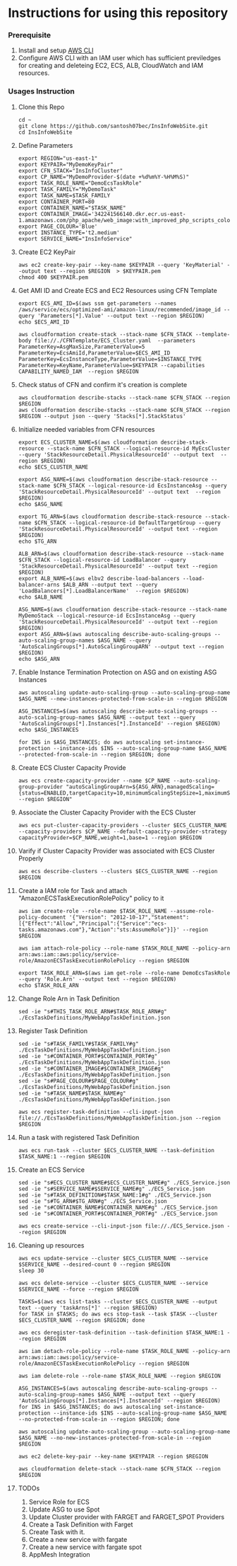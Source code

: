 # Instructions for using this repository

### Prerequisite
1. Install and setup [AWS CLI](https://docs.aws.amazon.com/cli/latest/userguide/cli-chap-install.html)
1. Configure AWS CLI with an IAM user which has sufficient previledges for creating and deleteing EC2, ECS, ALB, CloudWatch and IAM resources.

### Usages Instruction
1. Clone this Repo
    ```
    cd ~
    git clone https://github.com/santosh07bec/InsInfoWebSite.git
    cd InsInfoWebSite
    ```
1. Define Parameters
    ```
    export REGION="us-east-1"
    export KEYPAIR="MyDemoKeyPair"
    export CFN_STACK="InsInfoCluster"
    export CP_NAME="MyDemoProvider-$(date +%d%m%Y-%H%M%S)"
    export TASK_ROLE_NAME="DemoEcsTaskRole"
    export TASK_FAMILY="MyDemoTask"
    export TASK_NAME=$TASK_FAMILY
    export CONTAINER_PORT=80
    export CONTAINER_NAME="$TASK_NAME"
    export CONTAINER_IMAGE='342241566140.dkr.ecr.us-east-1.amazonaws.com/php_apache/web_image:with_improved_php_scripts_colour_env_variable_and_logging_v4'
    export PAGE_COLOUR='Blue'
    export INSTANCE_TYPE='t2.medium'
    export SERVICE_NAME="InsInfoService"
    ```
1. Create EC2 KeyPair
    ```
    aws ec2 create-key-pair --key-name $KEYPAIR --query 'KeyMaterial' --output text --region $REGION  > $KEYPAIR.pem
    chmod 400 $KEYPAIR.pem

    ```
1. Get AMI ID and Create ECS and EC2 Resources using CFN Template
    ```
    export ECS_AMI_ID=$(aws ssm get-parameters --names /aws/service/ecs/optimized-ami/amazon-linux/recommended/image_id --query 'Parameters[*].Value' --output text --region $REGION)
    echo $ECS_AMI_ID
    
    aws cloudformation create-stack --stack-name $CFN_STACK --template-body file://./CFNTemplate/ECS_Cluster.yaml  --parameters ParameterKey=AsgMaxSize,ParameterValue=5 ParameterKey=EcsAmiId,ParameterValue=$ECS_AMI_ID ParameterKey=EcsInstanceType,ParameterValue=$INSTANCE_TYPE ParameterKey=KeyName,ParameterValue=$KEYPAIR --capabilities CAPABILITY_NAMED_IAM  --region $REGION
    ```
1. Check status of CFN and confirm it's creation is complete
    ```
    aws cloudformation describe-stacks --stack-name $CFN_STACK --region $REGION
    aws cloudformation describe-stacks --stack-name $CFN_STACK --region $REGION --output json --query 'Stacks[*].StackStatus' 
    ```
1. Initialize needed variables from CFN resources
    ```
    export ECS_CLUSTER_NAME=$(aws cloudformation describe-stack-resource --stack-name $CFN_STACK --logical-resource-id MyEcsCluster --query 'StackResourceDetail.PhysicalResourceId' --output text  --region $REGION)
    echo $ECS_CLUSTER_NAME
    
    export ASG_NAME=$(aws cloudformation describe-stack-resource --stack-name $CFN_STACK --logical-resource-id EcsInstanceAsg --query 'StackResourceDetail.PhysicalResourceId' --output text  --region $REGION)
    echo $ASG_NAME
    
    export TG_ARN=$(aws cloudformation describe-stack-resource --stack-name $CFN_STACK --logical-resource-id DefaultTargetGroup --query 'StackResourceDetail.PhysicalResourceId' --output text --region $REGION)
    echo $TG_ARN
    
    ALB_ARN=$(aws cloudformation describe-stack-resource --stack-name $CFN_STACK --logical-resource-id LoadBalancer --query 'StackResourceDetail.PhysicalResourceId' --output text --region $REGION)
    export ALB_NAME=$(aws elbv2 describe-load-balancers --load-balancer-arns $ALB_ARN --output text --query 'LoadBalancers[*].LoadBalancerName'  --region $REGION)
    echo $ALB_NAME
    
    ASG_NAME=$(aws cloudformation describe-stack-resource --stack-name MyDemoStack --logical-resource-id EcsInstanceAsg --query 'StackResourceDetail.PhysicalResourceId' --output text --region $REGION)
    export ASG_ARN=$(aws autoscaling describe-auto-scaling-groups --auto-scaling-group-names $ASG_NAME --query 'AutoScalingGroups[*].AutoScalingGroupARN' --output text --region $REGION)
    echo $ASG_ARN
    ```
1. Enable Instance Termination Protection on ASG and on existing ASG Instances
    ```
    aws autoscaling update-auto-scaling-group --auto-scaling-group-name $ASG_NAME --new-instances-protected-from-scale-in --region $REGION
    
    ASG_INSTANCES=$(aws autoscaling describe-auto-scaling-groups --auto-scaling-group-names $ASG_NAME --output text --query 'AutoScalingGroups[*].Instances[*].InstanceId' --region $REGION)
    echo $ASG_INSTANCES
    
    for INS in $ASG_INSTANCES; do aws autoscaling set-instance-protection --instance-ids $INS --auto-scaling-group-name $ASG_NAME --protected-from-scale-in --region $REGION; done
    ```
1. Create ECS Cluster Capacity Provide
    ```
    aws ecs create-capacity-provider --name $CP_NAME --auto-scaling-group-provider "autoScalingGroupArn=${ASG_ARN},managedScaling={status=ENABLED,targetCapacity=10,minimumScalingStepSize=1,maximumScalingStepSize=2},managedTerminationProtection=ENABLED --region $REGION"
    ```
1. Associate the Cluster Capacity Provider with the ECS Cluster
    ```
    aws ecs put-cluster-capacity-providers --cluster $ECS_CLUSTER_NAME --capacity-providers $CP_NAME --default-capacity-provider-strategy capacityProvider=$CP_NAME,weight=1,base=1 --region $REGION
    ```

1. Varify if Cluster Capacity Provider was associated with ECS Cluster Properly
    ```
    aws ecs describe-clusters --clusters $ECS_CLUSTER_NAME --region $REGION
    ```
1. Create a IAM role for Task and attach "AmazonECSTaskExecutionRolePolicy" policy to it
    ```
    aws iam create-role --role-name $TASK_ROLE_NAME --assume-role-policy-document '{"Version": "2012-10-17","Statement": [{"Effect":"Allow","Principal":{"Service":"ecs-tasks.amazonaws.com"},"Action":"sts:AssumeRole"}]}' --region $REGION
    
    aws iam attach-role-policy --role-name $TASK_ROLE_NAME --policy-arn arn:aws:iam::aws:policy/service-role/AmazonECSTaskExecutionRolePolicy --region $REGION
    
    export TASK_ROLE_ARN=$(aws iam get-role --role-name DemoEcsTaskRole --query 'Role.Arn' --output text --region $REGION)
    echo $TASK_ROLE_ARN
    ```
1. Change Role Arn in Task Definition
    ```
    sed -ie "s#THIS_TASK_ROLE_ARN#$TASK_ROLE_ARN#g" ./EcsTaskDefinitions/MyWebAppTaskDefinition.json
    ```
1. Register Task Definition
    ```
    sed -ie "s#TASK_FAMILY#$TASK_FAMILY#g" ./EcsTaskDefinitions/MyWebAppTaskDefinition.json
    sed -ie "s#CONTAINER_PORT#$CONTAINER_PORT#g"   ./EcsTaskDefinitions/MyWebAppTaskDefinition.json
    sed -ie "s#CONTAINER_IMAGE#$CONTAINER_IMAGE#g" ./EcsTaskDefinitions/MyWebAppTaskDefinition.json
    sed -ie "s#PAGE_COLOUR#$PAGE_COLOUR#g"         ./EcsTaskDefinitions/MyWebAppTaskDefinition.json
    sed -ie "s#TASK_NAME#$TASK_NAME#g"             ./EcsTaskDefinitions/MyWebAppTaskDefinition.json
    
    aws ecs register-task-definition --cli-input-json file://./EcsTaskDefinitions/MyWebAppTaskDefinition.json --region $REGION
    ```
1. Run a task with registered Task Definition
    ```
    aws ecs run-task --cluster $ECS_CLUSTER_NAME --task-definition $TASK_NAME:1 --region $REGION
    ```
1. Create an ECS Service
    ```
    sed -ie "s#ECS_CLUSTER_NAME#$ECS_CLUSTER_NAME#g" ./ECS_Service.json
    sed -ie "s#SERVICE_NAME#$SERVICE_NAME#g" ./ECS_Service.json
    sed -ie "s#TASK_DEFINITION#$TASK_NAME:1#g" ./ECS_Service.json
    sed -ie "s#TG_ARN#$TG_ARN#g" ./ECS_Service.json
    sed -ie "s#CONTAINER_NAME#$CONTAINER_NAME#g" ./ECS_Service.json
    sed -ie "s#CONTAINER_PORT#$CONTAINER_PORT#g" ./ECS_Service.json
    
    aws ecs create-service --cli-input-json file://./ECS_Service.json --region $REGION
    ```
1. Cleaning up resources
    ```
    aws ecs update-service --cluster $ECS_CLUSTER_NAME --service $SERVICE_NAME --desired-count 0 --region $REGION
    sleep 30
    
    aws ecs delete-service --cluster $ECS_CLUSTER_NAME --service $SERVICE_NAME --force --region $REGION
    
    TASKS=$(aws ecs list-tasks --cluster $ECS_CLUSTER_NAME --output text --query 'taskArns[*]' --region $REGION)
    for TASK in $TASKS; do aws ecs stop-task --task $TASK --cluster $ECS_CLUSTER_NAME --region $REGION; done
    
    aws ecs deregister-task-definition --task-definition $TASK_NAME:1 --region $REGION
    
    aws iam detach-role-policy --role-name $TASK_ROLE_NAME --policy-arn arn:aws:iam::aws:policy/service-role/AmazonECSTaskExecutionRolePolicy --region $REGION
    
    aws iam delete-role --role-name $TASK_ROLE_NAME --region $REGION
    
    ASG_INSTANCES=$(aws autoscaling describe-auto-scaling-groups --auto-scaling-group-names $ASG_NAME --output text --query 'AutoScalingGroups[*].Instances[*].InstanceId' --region $REGION)
    for INS in $ASG_INSTANCES; do aws autoscaling set-instance-protection --instance-ids $INS --auto-scaling-group-name $ASG_NAME --no-protected-from-scale-in --region $REGION; done
    
    aws autoscaling update-auto-scaling-group --auto-scaling-group-name $ASG_NAME --no-new-instances-protected-from-scale-in --region $REGION
    
    aws ec2 delete-key-pair --key-name $KEYPAIR --region $REGION
    
    aws cloudformation delete-stack --stack-name $CFN_STACK --region $REGION
    ```
1. TODOs
    1. Service Role for ECS
    1. Update ASG to use Spot
    1. Update Cluster provider with FARGET and FARGET_SPOT Providers
    1. Create a Task Definition with Farget
    1. Create Task with it.
    1. Create a new service with fargate
    1. Create a new service with fargate spot
    1. AppMesh Integration
